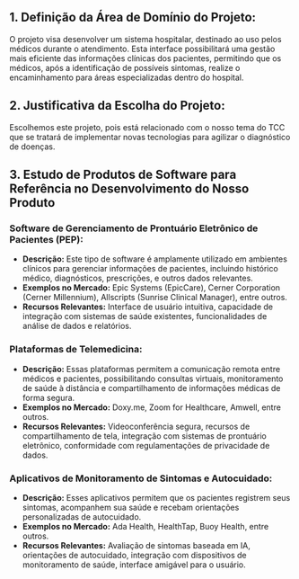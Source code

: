 ## 1. Definição da Área de Domínio do Projeto:
   O projeto visa desenvolver um sistema hospitalar, destinado ao uso pelos médicos durante o atendimento. Esta interface possibilitará uma gestão mais eficiente das informações clínicas dos pacientes, permitindo que os médicos, após a identificação de possíveis sintomas, realize o encaminhamento para áreas especializadas dentro do hospital.

## 2. Justificativa da Escolha do Projeto:
   Escolhemos este projeto, pois está relacionado com o nosso tema do TCC que se tratará de implementar novas tecnologias para agilizar o diagnóstico de doenças.

## 3. Estudo de Produtos de Software para Referência no Desenvolvimento do Nosso Produto

### Software de Gerenciamento de Prontuário Eletrônico de Pacientes (PEP):

   - **Descrição:** Este tipo de software é amplamente utilizado em ambientes clínicos para gerenciar informações de pacientes, incluindo histórico médico, diagnósticos, prescrições, e outros dados relevantes.
   - **Exemplos no Mercado:** Epic Systems (EpicCare), Cerner Corporation (Cerner Millennium), Allscripts (Sunrise Clinical Manager), entre outros.
   - **Recursos Relevantes:** Interface de usuário intuitiva, capacidade de integração com sistemas de saúde existentes, funcionalidades de análise de dados e relatórios.

### Plataformas de Telemedicina:

   - **Descrição:** Essas plataformas permitem a comunicação remota entre médicos e pacientes, possibilitando consultas virtuais, monitoramento de saúde à distância e compartilhamento de informações médicas de forma segura.
   - **Exemplos no Mercado:** Doxy.me, Zoom for Healthcare, Amwell, entre outros.
   - **Recursos Relevantes:** Videoconferência segura, recursos de compartilhamento de tela, integração com sistemas de prontuário eletrônico, conformidade com regulamentações de privacidade de dados.

### Aplicativos de Monitoramento de Sintomas e Autocuidado:

   - **Descrição:** Esses aplicativos permitem que os pacientes registrem seus sintomas, acompanhem sua saúde e recebam orientações personalizadas de autocuidado.
   - **Exemplos no Mercado:** Ada Health, HealthTap, Buoy Health, entre outros.
   - **Recursos Relevantes:** Avaliação de sintomas baseada em IA, orientações de autocuidado, integração com dispositivos de monitoramento de saúde, interface amigável para o usuário.
